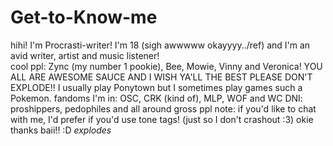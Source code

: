 # Get-to-Know-me
hihi! I'm Procrasti-writer! I'm 18 (sigh awwwww okayyyy../ref) and I'm an avid writer, artist and music listener!   
cool ppl: Zync (my number 1 pookie), Bee, Mowie, Vinny and Veronica! YOU ALL ARE AWESOME SAUCE AND I WISH YA'LL THE BEST PLEASE DON'T EXPLODE!! 
I usually play Ponytown but I sometimes play games such a Pokemon.
fandoms I'm in: OSC, CRK (kind of), MLP, WOF and WC
DNI: proshippers, pedophiles and all around gross ppl
note: if you'd like to chat with me, I'd prefer if you'd use tone tags! (just so I don't crashout :3)
okie thanks baii!! :D *explodes*
